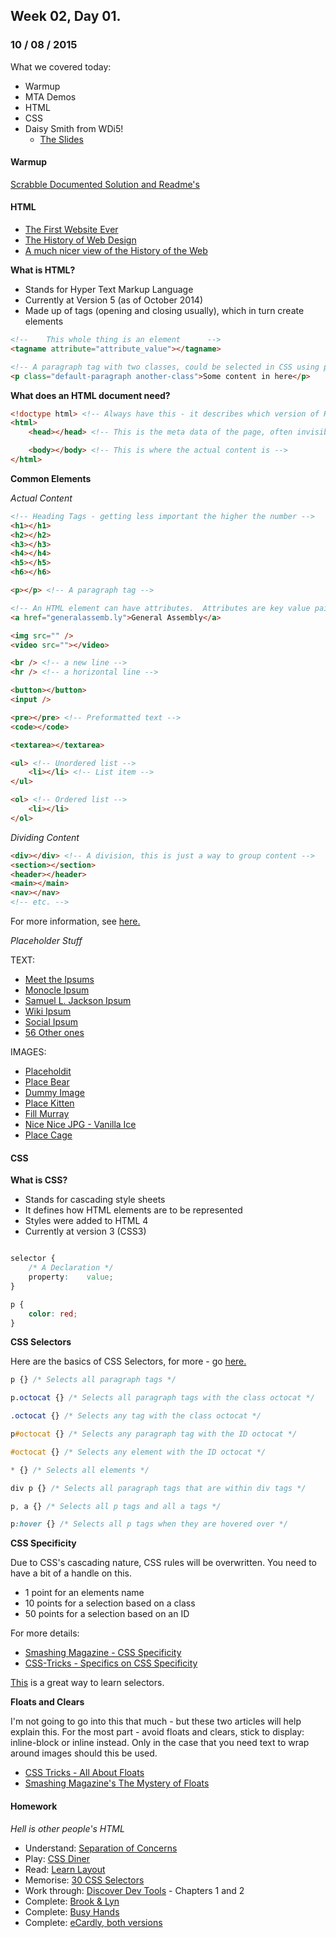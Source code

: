 ## Week 02, Day 01.
### 10 / 08 / 2015

What we covered today:
- Warmup
- MTA Demos
- HTML
- CSS
- Daisy Smith from WDi5!
  + [The Slides](https://slack-files.com/files-pri-safe/T0351JZQ0-F08T8RK7B/front-end-talk.pdf?c=1439268122-61ef5a619bb6f176c2277eb27303fc63b158272b)

#### Warmup

[Scrabble Documented Solution and Readme's](https://github.com/avenoir/WDI10-Homework/tree/master/warmup-exercises/week_02/scrabble)

#### HTML

- [The First Website Ever](http://info.cern.ch/hypertext/WWW/)
- [The History of Web Design](http://www.americommerce.com/blog/The-History-of-Web-Design-Infographic)
- [A much nicer view of the History of the Web](http://www.evolutionoftheweb.com/)

**What is HTML?**

- Stands for Hyper Text Markup Language
- Currently at Version 5 (as of October 2014)
- Made up of tags (opening and closing usually), which in turn create elements

```html
<!--    This whole thing is an element      -->
<tagname attribute="attribute_value"></tagname>

<!-- A paragraph tag with two classes, could be selected in CSS using p.default-paragraph.another-class {} -->
<p class="default-paragraph another-class">Some content in here</p>
```

**What does an HTML document need?**

```html
<!doctype html> <!-- Always have this - it describes which version of HTML you are using -->
<html>
    <head></head> <!-- This is the meta data of the page, often invisible -->

    <body></body> <!-- This is where the actual content is -->
</html>
```

**Common Elements**

*Actual Content*

```html
<!-- Heading Tags - getting less important the higher the number -->
<h1></h1>
<h2></h2>
<h3></h3>
<h4></h4>
<h5></h5>
<h6></h6>

<p></p> <!-- A paragraph tag -->

<!-- An HTML element can have attributes.  Attributes are key value pairs (just like javascript objects) that provide additional information. They look like this. This is a link by the way (or anchor tag) -->
<a href="generalassemb.ly">General Assembly</a>

<img src="" />
<video src=""></video>

<br /> <!-- a new line -->
<hr /> <!-- a horizontal line -->

<button></button>
<input />

<pre></pre> <!-- Preformatted text -->
<code></code>

<textarea></textarea>

<ul> <!-- Unordered list -->
    <li></li> <!-- List item -->
</ul>

<ol> <!-- Ordered list -->
    <li></li>
</ol>
```

*Dividing Content*

```html
<div></div> <!-- A division, this is just a way to group content -->
<section></section>
<header></header>
<main></main>
<nav></nav>
<!-- etc. -->
```

For more information, see [here.](https://developer.mozilla.org/en/docs/Web/HTML/Element)

*Placeholder Stuff*

TEXT:
- [Meet the Ipsums](http://meettheipsums.com/)
- [Monocle Ipsum](http://www.monocleipsum.com/?paras=5&type=business-class&start-with-lorem=1)
- [Samuel L. Jackson Ipsum](http://slipsum.com/)
- [Wiki Ipsum](http://www.wikipsum.com/)
- [Social Ipsum](http://socialgoodipsum.com/#!/#top)
- [56 Other ones](http://mashable.com/2013/07/11/lorem-ipsum/)

IMAGES:
- [Placeholdit](http://placehold.it/)
- [Place Bear](http://placebear.com/)
- [Dummy Image](http://dummyimage.com/)
- [Place Kitten](https://placekitten.com/)
- [Fill Murray](http://www.fillmurray.com/)
- [Nice Nice JPG - Vanilla Ice](http://www.nicenicejpg.com/)
- [Place Cage](http://www.placecage.com/)

#### CSS

**What is CSS?**

- Stands for cascading style sheets
- It defines how HTML elements are to be represented
- Styles were added to HTML 4
- Currently at version 3 (CSS3)

```css

selector {
    /* A Declaration */
    property:    value;
}

p {
    color: red;
}
```

**CSS Selectors**

Here are the basics of CSS Selectors, for more - go [here.](http://flukeout.github.io/)

```css
p {} /* Selects all paragraph tags */

p.octocat {} /* Selects all paragraph tags with the class octocat */

.octocat {} /* Selects any tag with the class octocat */

p#octocat {} /* Selects any paragraph tag with the ID octocat */

#octocat {} /* Selects any element with the ID octocat */

* {} /* Selects all elements */

div p {} /* Selects all paragraph tags that are within div tags */

p, a {} /* Selects all p tags and all a tags */

p:hover {} /* Selects all p tags when they are hovered over */
```

**CSS Specificity**

Due to CSS's cascading nature, CSS rules will be overwritten.  You need to have a bit of a handle on this.

- 1 point for an elements name
- 10 points for a selection based on a class
- 50 points for a selection based on an ID

For more details:
- [Smashing Magazine - CSS Specificity](http://www.smashingmagazine.com/2007/07/27/css-specificity-things-you-should-know/)
- [CSS-Tricks - Specifics on CSS Specificity](https://css-tricks.com/specifics-on-css-specificity/)

[This](http://flukeout.github.io/) is a great way to learn selectors.

**Floats and Clears**

I'm not going to go into this that much - but these two articles will help explain this.  For the most part - avoid floats and clears, stick to display: inline-block or inline instead.  Only in the case that you need text to wrap around images should this be used.

- [CSS Tricks - All About Floats](https://css-tricks.com/all-about-floats/)
- [Smashing Magazine's The Mystery of Floats](http://www.smashingmagazine.com/2009/10/19/the-mystery-of-css-float-property/)


#### Homework

*Hell is other people's HTML*

- Understand: [Separation of Concerns](http://en.wikipedia.org/wiki/Separation_of_concerns)
- Play: [CSS Diner](http://flukeout.github.io/)
- Read: [Learn Layout](http://learnlayout.com/)
- Memorise: [30 CSS Selectors](http://code.tutsplus.com/tutorials/the-30-css-selectors-you-must-memorize--net-16048)
- Work through: [Discover Dev Tools](http://discover-devtools.codeschool.com/) - Chapters 1 and 2
- Complete: [Brook & Lyn](https://ga-students.slack.com/files/joel.turnbull/F04MMDPH9/brooklyn.zip)
- Complete: [Busy Hands](https://ga-students.slack.com/?redir=%2Ffiles%2Fjoel.turnbull%2FF04MMDSU9%2Fbusyhands.zip)
- Complete: [eCardly, both versions](https://ga-students.slack.com/?redir=%2Ffiles%2Fjoel.turnbull%2FF04M02XPY%2Fecardly.zip)



